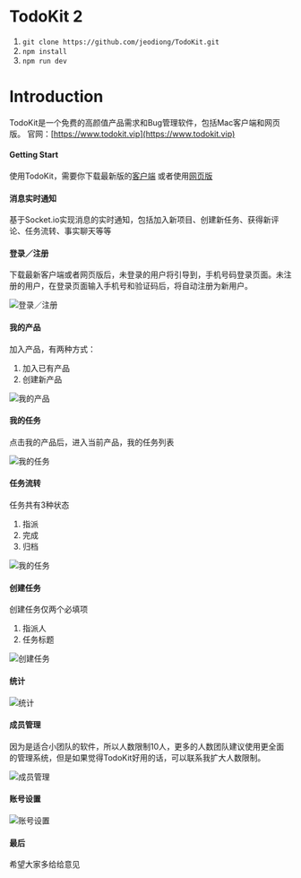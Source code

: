 # TodoKit 2
 1. `git clone https://github.com/jeodiong/TodoKit.git`
 2. `npm install`
 3. `npm run dev`

# Introduction 

TodoKit是一个免费的高颜值产品需求和Bug管理软件，包括Mac客户端和网页版。
官网：[https://www.todokit.vip](https://www.todokit.vip)

#### Getting Start

使用TodoKit，需要你下载最新版的[客户端](https://github.com/jeodiong/TodoKit/releases) 或者使用[网页版](https://www.todokit.vip)

#### 消息实时通知

基于Socket.io实现消息的实时通知，包括加入新项目、创建新任务、获得新评论、任务流转、事实聊天等等


#### 登录／注册

下载最新客户端或者网页版后，未登录的用户将引导到，手机号码登录页面。未注册的用户，在登录页面输入手机号和验证码后，将自动注册为新用户。

![登录／注册](https://ws1.sinaimg.cn/large/006tNc79gy1fjk8m2hhczj31kw124q69.jpg)


#### 我的产品

加入产品，有两种方式：

 1. 加入已有产品
 2. 创建新产品

![我的产品](https://ws4.sinaimg.cn/large/006tNc79gy1fl9hn6u6mtj31kw132dlz.jpg)


#### 我的任务

点击我的产品后，进入当前产品，我的任务列表

![我的任务](https://ws2.sinaimg.cn/large/006tNc79gy1fl9hnl2tqzj31kw132jzd.jpg)


#### 任务流转

任务共有3种状态

 1. 指派
 2. 完成
 3. 归档

![我的任务](https://ws3.sinaimg.cn/large/006tNc79gy1fl9hojzkvjj31kw132k4l.jpg)


#### 创建任务

创建任务仅两个必填项

 1. 指派人
 2. 任务标题

![创建任务](https://ws2.sinaimg.cn/large/006tNc79gy1fl9hpjjuo4j31kw132n5i.jpg)


#### 统计

![统计](https://ws4.sinaimg.cn/large/006tNc79gy1fl9hpzuhb4j31kw132qb6.jpg)


#### 成员管理

因为是适合小团队的软件，所以人数限制10人，更多的人数团队建议使用更全面的管理系统，但是如果觉得TodoKit好用的话，可以联系我扩大人数限制。

![成员管理](https://ws4.sinaimg.cn/large/006tNc79gy1fl9hqctbvoj31kw132e0d.jpg)



#### 账号设置

![账号设置](https://ws3.sinaimg.cn/large/006tNc79gy1fl9hqwau1xj31kw13247z.jpg)

#### 最后

希望大家多给给意见


